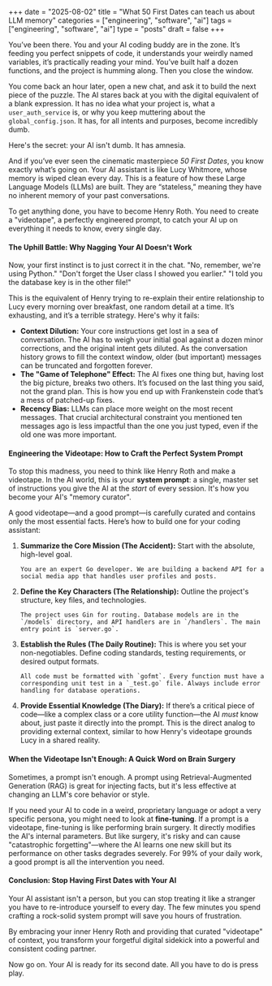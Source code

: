+++
date = "2025-08-02"
title = "What 50 First Dates can teach us about LLM memory"
categories = ["engineering", "software", "ai"]
tags = ["engineering", "software", "ai"]
type = "posts"
draft = false
+++

You’ve been there. You and your AI coding buddy are in the zone. It’s feeding you perfect snippets of code, it understands your weirdly named variables, it’s practically reading your mind. You’ve built half a dozen functions, and the project is humming along. Then you close the window.

You come back an hour later, open a new chat, and ask it to build the next piece of the puzzle. The AI stares back at you with the digital equivalent of a blank expression. It has no idea what your project is, what a `user_auth_service` is, or why you keep muttering about the `global_config.json`. It has, for all intents and purposes, become incredibly dumb.

Here's the secret: your AI isn't dumb. It has amnesia.

And if you’ve ever seen the cinematic masterpiece *50 First Dates*, you know exactly what’s going on. Your AI assistant is like Lucy Whitmore, whose memory is wiped clean every day. This is a feature of how these Large Language Models (LLMs) are built. They are “stateless,” meaning they have no inherent memory of your past conversations.

To get anything done, you have to become Henry Roth. You need to create a "videotape", a perfectly engineered prompt, to catch your AI up on everything it needs to know, every single day.

#### The Uphill Battle: Why Nagging Your AI Doesn't Work

Now, your first instinct is to just correct it in the chat. "No, remember, we're using Python." "Don't forget the User class I showed you earlier." "I told you the database key is in the other file!"

This is the equivalent of Henry trying to re-explain their entire relationship to Lucy every morning over breakfast, one random detail at a time. It’s exhausting, and it’s a terrible strategy. Here's why it fails:

* **Context Dilution:** Your core instructions get lost in a sea of conversation. The AI has to weigh your initial goal against a dozen minor corrections, and the original intent gets diluted. As the conversation history grows to fill the context window, older (but important) messages can be truncated and forgotten forever.
* **The "Game of Telephone" Effect:** The AI fixes one thing but, having lost the big picture, breaks two others. It’s focused on the last thing you said, not the grand plan. This is how you end up with Frankenstein code that’s a mess of patched-up fixes.
* **Recency Bias:** LLMs can place more weight on the most recent messages. That crucial architectural constraint you mentioned ten messages ago is less impactful than the one you just typed, even if the old one was more important.

#### Engineering the Videotape: How to Craft the Perfect System Prompt

To stop this madness, you need to think like Henry Roth and make a videotape. In the AI world, this is your **system prompt**: a single, master set of instructions you give the AI at the *start* of every session. It's how you become your AI's "memory curator".

A good videotape—and a good prompt—is carefully curated and contains only the most essential facts. Here’s how to build one for your coding assistant:

1.  **Summarize the Core Mission (The Accident):** Start with the absolute, high-level goal.
    ```
    You are an expert Go developer. We are building a backend API for a social media app that handles user profiles and posts.
    ```

2.  **Define the Key Characters (The Relationship):** Outline the project's structure, key files, and technologies.
    ```
    The project uses Gin for routing. Database models are in the `/models` directory, and API handlers are in `/handlers`. The main entry point is `server.go`.
    ```

3.  **Establish the Rules (The Daily Routine):** This is where you set your non-negotiables. Define coding standards, testing requirements, or desired output formats.
    ```
    All code must be formatted with `gofmt`. Every function must have a corresponding unit test in a `_test.go` file. Always include error handling for database operations.
    ```

4.  **Provide Essential Knowledge (The Diary):** If there’s a critical piece of code—like a complex class or a core utility function—the AI *must* know about, just paste it directly into the prompt. This is the direct analog to providing external context, similar to how Henry's videotape grounds Lucy in a shared reality.

#### When the Videotape Isn't Enough: A Quick Word on Brain Surgery

Sometimes, a prompt isn't enough. A prompt using Retrieval-Augmented Generation (RAG) is great for injecting facts, but it's less effective at changing an LLM's core behavior or style.

If you need your AI to code in a weird, proprietary language or adopt a very specific persona, you might need to look at **fine-tuning**. If a prompt is a videotape, fine-tuning is like performing brain surgery. It directly modifies the AI's internal parameters. But like surgery, it's risky and can cause "catastrophic forgetting"—where the AI learns one new skill but its performance on other tasks degrades severely. For 99% of your daily work, a good prompt is all the intervention you need.

#### Conclusion: Stop Having First Dates with Your AI

Your AI assistant isn't a person, but you can stop treating it like a stranger you have to re-introduce yourself to every day. The few minutes you spend crafting a rock-solid system prompt will save you hours of frustration.

By embracing your inner Henry Roth and providing that curated "videotape" of context, you transform your forgetful digital sidekick into a powerful and consistent coding partner.

Now go on. Your AI is ready for its second date. All you have to do is press play.

